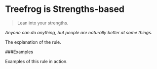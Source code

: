 # Treefrog is Strengths-based

> Lean into your strengths.

<i>Anyone can do anything, but people are naturally better at some things.</i>

 The explanation of the rule.
 
###Examples

Examples of this rule in action.
 